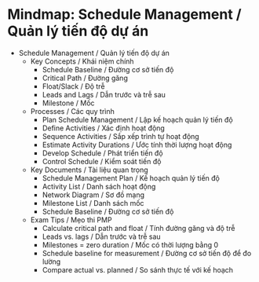 # Mindmap: Schedule Management / Quản lý tiến độ dự án

- Schedule Management / Quản lý tiến độ dự án
  - Key Concepts / Khái niệm chính
    - Schedule Baseline / Đường cơ sở tiến độ
    - Critical Path / Đường găng
    - Float/Slack / Độ trễ
    - Leads and Lags / Dẫn trước và trễ sau
    - Milestone / Mốc
  - Processes / Các quy trình
    - Plan Schedule Management / Lập kế hoạch quản lý tiến độ
    - Define Activities / Xác định hoạt động
    - Sequence Activities / Sắp xếp trình tự hoạt động
    - Estimate Activity Durations / Ước tính thời lượng hoạt động
    - Develop Schedule / Phát triển tiến độ
    - Control Schedule / Kiểm soát tiến độ
  - Key Documents / Tài liệu quan trọng
    - Schedule Management Plan / Kế hoạch quản lý tiến độ
    - Activity List / Danh sách hoạt động
    - Network Diagram / Sơ đồ mạng
    - Milestone List / Danh sách mốc
    - Schedule Baseline / Đường cơ sở tiến độ
  - Exam Tips / Mẹo thi PMP
    - Calculate critical path and float / Tính đường găng và độ trễ
    - Leads vs. lags / Dẫn trước và trễ sau
    - Milestones = zero duration / Mốc có thời lượng bằng 0
    - Schedule baseline for measurement / Đường cơ sở tiến độ để đo lường
    - Compare actual vs. planned / So sánh thực tế với kế hoạch 